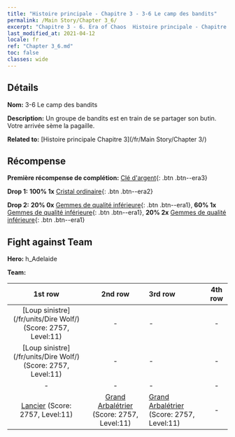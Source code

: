 ```yaml
---
title: "Histoire principale - Chapitre 3 - 3-6 Le camp des bandits"
permalink: /Main Story/Chapter 3_6/
excerpt: "Chapitre 3 - 6. Era of Chaos  Histoire principale - Chapitre 3_6. 3-6 Le camp des bandits"
last_modified_at: 2021-04-12
locale: fr
ref: "Chapter 3_6.md"
toc: false
classes: wide
---
```


## Détails

 **Nom:** 3-6 Le camp des bandits

 **Description:** Un groupe de bandits est en train de se partager son butin. Votre arrivée sème la pagaille.

 **Related to:** [Histoire principale Chapitre 3](/fr/Main Story/Chapter 3/)

## Récompense

 **Première récompense de complétion:** [Clé d'argent](/fr/Items/con_693/){: .btn .btn--era3}

 **Drop 1:** **100% 1x** [Cristal ordinaire](/fr/Items/mat_11/){: .btn .btn--era2}

 **Drop 2:** **20% 0x** [Gemmes de qualité inférieure](/fr/Items/mat_4/){: .btn .btn--era1}, **60% 1x** [Gemmes de qualité inférieure](/fr/Items/mat_4/){: .btn .btn--era1}, **20% 2x** [Gemmes de qualité inférieure](/fr/Items/mat_4/){: .btn .btn--era1}


## Fight against Team
 **Hero:** h_Adelaide

 **Team:**


  | 1st row | 2nd row | 3rd row | 4th row |
  |:----:|:----:|:----|:----:|
  | [Loup sinistre](/fr/units/Dire Wolf/) (Score: 2757, Level:11)  | - | - | - |
  | [Loup sinistre](/fr/units/Dire Wolf/) (Score: 2757, Level:11)  | - | - | - |
  | - | - | - | - |
  | [Lancier](/fr/units/Pikeman/) (Score: 2757, Level:11)  | [Grand Arbalétrier](/fr/units/Marksman/) (Score: 2757, Level:11)  | [Grand Arbalétrier](/fr/units/Marksman/) (Score: 2757, Level:11)  | - |


